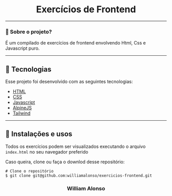<h1 align="center">
    Exercícios de Frontend
</h1>

---

</div>



### 🤔 Sobre o projeto?

É um compilado de exercícios de frontend envolvendo Html, Css e Javascript puro.

---

## 🚀 Tecnologias

Esse projeto foi desenvolvido com as seguintes tecnologias:

- [HTML](https://developer.mozilla.org/pt-BR/docs/Web/HTML)
- [CSS](https://developer.mozilla.org/pt-BR/docs/Web/CSS)
- [Javascript](https://developer.mozilla.org/pt-BR/docs/Web/JavaScript)
- [AlpineJS](https://alpinejs.dev)
- [Tailwind](https://tailwindcss.com)

---


## 🙅 Instalações e usos

Todos os exercícios podem ser visualizados executando o arquivo `index.html` no seu navegador preferido

Caso queira, clone ou faça o downlod desse repositório:

```
# Clone o repositório
$ git clone git@github.com:williamalonso/exercicios-frontend.git
```

<h3 align="center">William Alonso</h3>
